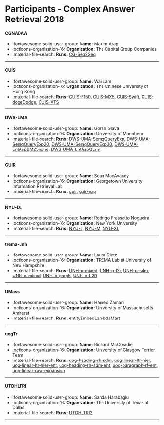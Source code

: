 # Participants - Complex Answer Retrieval 2018 

#### CGNADAA 
 - :fontawesome-solid-user-group: **Name:** Maxim Arap 
 - :octicons-organization-16: **Organization:** The Capital Group Companies 
 - :material-file-search: **Runs:** [CG-Seq2Seq](./runs.md#cg-seq2seq) 

---
#### CUIS 
 - :fontawesome-solid-user-group: **Name:** Wai Lam 
 - :octicons-organization-16: **Organization:** The Chinese University of Hong Kong 
 - :material-file-search: **Runs:** [CUIS-F150](./runs.md#cuis-f150), [CUIS-MX5](./runs.md#cuis-mx5), [CUIS-Swift](./runs.md#cuis-swift), [CUIS-dogeDodge](./runs.md#cuis-dogedodge), [CUIS-XTS](./runs.md#cuis-xts) 

---
#### DWS-UMA 
 - :fontawesome-solid-user-group: **Name:** Goran Glava 
 - :octicons-organization-16: **Organization:** University of Mannhem 
 - :material-file-search: **Runs:** [DWS-UMA-SemqQueryExp](./runs.md#dws-uma-semqqueryexp), [DWS-UMA-SemqQueryExp20](./runs.md#dws-uma-semqqueryexp20), [DWS-UMA-SemqQueryExp30](./runs.md#dws-uma-semqqueryexp30), [DWS-UMA-EntAspBM25none](./runs.md#dws-uma-entaspbm25none), [DWS-UMA-EntAspQLrm](./runs.md#dws-uma-entaspqlrm) 

---
#### GUIR 
 - :fontawesome-solid-user-group: **Name:** Sean MacAvaney 
 - :octicons-organization-16: **Organization:** Georgetown University Information Retrieval Lab 
 - :material-file-search: **Runs:** [guir](./runs.md#guir), [guir-exp](./runs.md#guir-exp) 

---
#### NYU-DL 
 - :fontawesome-solid-user-group: **Name:** Rodrigo Frassetto Nogueira 
 - :octicons-organization-16: **Organization:** New York University 
 - :material-file-search: **Runs:** [NYU-L](./runs.md#nyu-l), [NYU-M](./runs.md#nyu-m), [NYU-XL](./runs.md#nyu-xl) 

---
#### trema-unh 
 - :fontawesome-solid-user-group: **Name:** Laura Dietz 
 - :octicons-organization-16: **Organization:** TREMA Lab at University of New Hampshire 
 - :material-file-search: **Runs:** [UNH-p-mixed](./runs.md#unh-p-mixed), [UNH-p-l2r](./runs.md#unh-p-l2r), [UNH-p-sdm](./runs.md#unh-p-sdm), [UNH-e-mixed](./runs.md#unh-e-mixed), [UNH-e-graph](./runs.md#unh-e-graph), [UNH-e-L2R](./runs.md#unh-e-l2r) 

---
#### UMass 
 - :fontawesome-solid-user-group: **Name:** Hamed Zamani 
 - :octicons-organization-16: **Organization:** University of Massachusetts Amherst 
 - :material-file-search: **Runs:** [entityEmbedLambdaMart](./runs.md#entityembedlambdamart) 

---
#### uogTr 
 - :fontawesome-solid-user-group: **Name:** Richard McCreadie 
 - :octicons-organization-16: **Organization:** University of Glasgow Terrier Team 
 - :material-file-search: **Runs:** [uog-heading-rh-sdm](./runs.md#uog-heading-rh-sdm), [uog-linear-ltr-hier](./runs.md#uog-linear-ltr-hier), [uog-linear-ltr-hier-ent](./runs.md#uog-linear-ltr-hier-ent), [uog-heading-rh-sdm-ent](./runs.md#uog-heading-rh-sdm-ent), [uog-paragraph-rf-ent](./runs.md#uog-paragraph-rf-ent), [uog-linear-raw-expansion](./runs.md#uog-linear-raw-expansion) 

---
#### UTDHLTRI 
 - :fontawesome-solid-user-group: **Name:** Sanda Harabagiu 
 - :octicons-organization-16: **Organization:** The University of Texas at Dallas 
 - :material-file-search: **Runs:** [UTDHLTRI2](./runs.md#utdhltri2) 

---
